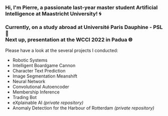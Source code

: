 ### Hi, I'm Pierre, a passionate last-year master student **Artificial Intelligence** at Maastricht University! :cyclone:

### Currently, on a study abroad at Université Paris Dauphine - PSL :milky_way: <br> Next up, presentation at the WCCI 2022 in Padua :globe_with_meridians:

Please have a look at the several projects I conducted:
- Robotic Systems
- Intelligent Boardgame Cannon
- Character Text Prediction
- Image Segmentation Meanshift
- Neural Network
- Convolutional Autoencoder
- Membership Inference
- Trading Bot
- eXplainable AI *(private repository)*
- Anomaly Detection for the Harbour of Rotterdam *(private repository)*
